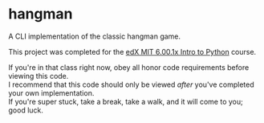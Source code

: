 # hangman
A CLI implementation of the classic hangman game.

This project was completed for the [edX MIT 6.00.1x Intro to Python](https://courses.edx.org/courses/course-v1:MITx+6.00.1x_7+3T2015/info) course.

If you're in that class right now, obey all honor code requirements before viewing this code.  
I recommend that this code should only be viewed _after_ you've completed your own implementation.  
If you're super stuck, take a break, take a walk, and it will come to you; good luck.
